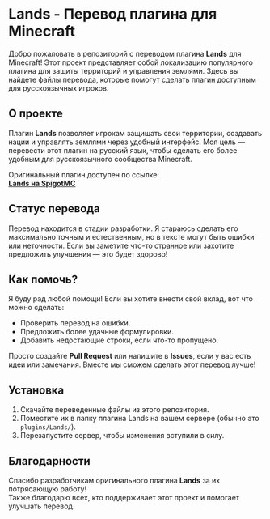 # Lands - Перевод плагина для Minecraft

Добро пожаловать в репозиторий с переводом плагина **Lands** для Minecraft! Этот проект представляет собой локализацию популярного плагина для защиты территорий и управления землями. Здесь вы найдете файлы перевода, которые помогут сделать плагин доступным для русскоязычных игроков.

## О проекте

Плагин **Lands** позволяет игрокам защищать свои территории, создавать нации и управлять землями через удобный интерфейс. Моя цель — перевести этот плагин на русский язык, чтобы сделать его более удобным для русскоязычного сообщества Minecraft.

Оригинальный плагин доступен по ссылке:  
[**Lands на SpigotMC**](https://www.spigotmc.org/resources/lands-%E2%AD%95-land-claim-plugin-%E2%9C%85-grief-prevention-protection-gui-management-nations-wars-1-21-support.53313/)

## Статус перевода

Перевод находится в стадии разработки. Я стараюсь сделать его максимально точным и естественным, но в тексте могут быть ошибки или неточности. Если вы заметите что-то странное или захотите предложить улучшения — это будет здорово!

## Как помочь?

Я буду рад любой помощи! Если вы хотите внести свой вклад, вот что можно сделать:
- Проверить перевод на ошибки.
- Предложить более удачные формулировки.
- Добавить недостающие строки, если что-то пропущено.

Просто создайте **Pull Request** или напишите в **Issues**, если у вас есть идеи или замечания. Вместе мы сможем сделать этот перевод лучше!

## Установка

1. Скачайте переведенные файлы из этого репозитория.
2. Поместите их в папку плагина Lands на вашем сервере (обычно это `plugins/Lands/`).
3. Перезапустите сервер, чтобы изменения вступили в силу.

## Благодарности

Спасибо разработчикам оригинального плагина **Lands** за их потрясающую работу!  
Также благодарю всех, кто поддерживает этот проект и помогает улучшать перевод.

